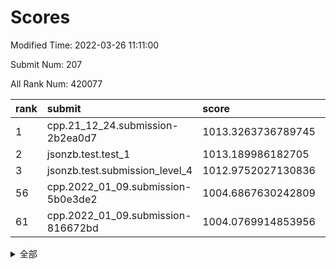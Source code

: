 # Scores

Modified Time: 2022-03-26 11:11:00

Submit Num: 207

All Rank Num: 420077

| rank |               submit               |       score        |       sigma        | pk_num |
| :--- | :--------------------------------- | :----------------- | :----------------- | :----- |
| 1    | cpp.21_12_24.submission-2b2ea0d7   | 1013.3263736789745 | 0.8234726951120301 | 8117   |
| 2    | jsonzb.test.test_1                 | 1013.189986182705  | 0.859323620184817  | 8117   |
| 3    | jsonzb.test.submission_level_4     | 1012.9752027130836 | 0.8099312540543784 | 8114   |
| 56   | cpp.2022_01_09.submission-5b0e3de2 | 1004.6867630242809 | 0.7052462558898737 | 8118   |
| 61   | cpp.2022_01_09.submission-816672bd | 1004.0769914853956 | 0.7037877124866068 | 8116   |


<details>
<summary>全部</summary>

| rank |                 submit                 |       score        |       sigma        | pk_num |
| :--- | :------------------------------------- | :----------------- | :----------------- | :----- |
| 1    | cpp.21_12_24.submission-2b2ea0d7       | 1013.3263736789745 | 0.8234726951120301 | 8117   |
| 2    | jsonzb.test.test_1                     | 1013.189986182705  | 0.859323620184817  | 8117   |
| 3    | jsonzb.test.submission_level_4         | 1012.9752027130836 | 0.8099312540543784 | 8114   |
| 4    | gobigger.level_3.submission_level_3_16 | 1011.7580672779533 | 0.7665607965274903 | 8114   |
| 5    | gobigger.level_3.submission_level_3_30 | 1011.7032347647253 | 0.8038010917094585 | 8119   |
| 6    | gobigger.level_3.submission_level_3_25 | 1011.1304534935151 | 0.7804204514716097 | 8120   |
| 7    | gobigger.level_3.submission_level_3_11 | 1011.1051618027199 | 0.7847416894804972 | 8119   |
| 8    | gobigger.level_3.submission_level_3_42 | 1011.0731324195164 | 0.7901460059787405 | 8121   |
| 9    | gobigger.level_3.submission_level_3_49 | 1010.992481803693  | 0.7675237132605549 | 8120   |
| 10   | gobigger.level_3.submission_level_3_26 | 1010.7740194336521 | 0.7828364929081615 | 8116   |
| 11   | gobigger.level_3.submission_level_3_48 | 1010.7587666887712 | 0.7584183546155614 | 8118   |
| 12   | gobigger.level_3.submission_level_3_36 | 1010.7512689383614 | 0.7716606001359875 | 8120   |
| 13   | gobigger.level_3.submission_level_3_2  | 1010.7259413124812 | 0.7708129607900341 | 8118   |
| 14   | gobigger.level_3.submission_level_3_29 | 1010.7055687376496 | 0.8004979025098475 | 8121   |
| 15   | gobigger.level_3.submission_level_3_18 | 1010.6971224654668 | 0.7533592560333955 | 8117   |
| 16   | gobigger.level_3.submission_level_3_3  | 1010.6634505579742 | 0.7781683357122723 | 8116   |
| 17   | gobigger.level_3.submission_level_3_1  | 1010.6614094179316 | 0.7704035269074285 | 8117   |
| 18   | gobigger.level_3.submission_level_3_41 | 1010.5511943672626 | 0.7611809456639209 | 8119   |
| 19   | gobigger.level_3.submission_level_3_7  | 1010.4109108091848 | 0.7846177625685802 | 8122   |
| 20   | gobigger.level_3.submission_level_3_20 | 1010.3254239883116 | 0.7631980412192927 | 8115   |
| 21   | gobigger.level_3.submission_level_3_24 | 1010.2236044792796 | 0.768012585316732  | 8117   |
| 22   | gobigger.level_3.submission_level_3_40 | 1010.1978836126407 | 0.765831376627425  | 8116   |
| 23   | gobigger.level_3.submission_level_3_0  | 1010.1660108707981 | 0.7658018497532083 | 8121   |
| 24   | gobigger.level_3.submission_level_3_8  | 1010.0356806755685 | 0.757793113198654  | 8123   |
| 25   | gobigger.level_3.submission_level_3_14 | 1009.9896920018555 | 0.7692213697682161 | 8117   |
| 26   | gobigger.level_3.submission_level_3_19 | 1009.8160617968272 | 0.7714947287435692 | 8116   |
| 27   | gobigger.level_3.submission_level_3_9  | 1009.792624805672  | 0.744357382473381  | 8116   |
| 28   | gobigger.level_3.submission_level_3_43 | 1009.7799773032257 | 0.7686728034864219 | 8119   |
| 29   | gobigger.level_3.submission_level_3_45 | 1009.7725104619938 | 0.7349644904654408 | 8118   |
| 30   | gobigger.level_3.submission_level_3_12 | 1009.7658217994351 | 0.7877825827035112 | 8113   |
| 31   | gobigger.level_3.submission_level_3_4  | 1009.7653468897581 | 0.7727151655459444 | 8117   |
| 32   | gobigger.level_3.submission_level_3_44 | 1009.7470147099523 | 0.7733250032025067 | 8122   |
| 33   | gobigger.level_3.submission_level_3_23 | 1009.7111501759364 | 0.7424219814766488 | 8120   |
| 34   | gobigger.level_3.submission_level_3_39 | 1009.6812950481182 | 0.7427758905809497 | 8115   |
| 35   | gobigger.level_3.submission_level_3_13 | 1009.6562816163857 | 0.7555861253755229 | 8123   |
| 36   | gobigger.level_3.submission_level_3_32 | 1009.5877497082525 | 0.7463165817577421 | 8114   |
| 37   | gobigger.level_3.submission_level_3_5  | 1009.5435211464211 | 0.7514407945057665 | 8119   |
| 38   | gobigger.level_3.submission_level_3_38 | 1009.540203865513  | 0.7582886326724839 | 8118   |
| 39   | gobigger.level_3.submission_level_3_10 | 1009.4094755351662 | 0.7531652972205813 | 8111   |
| 40   | gobigger.level_3.submission_level_3_34 | 1009.395561111527  | 0.7547358708487305 | 8122   |
| 41   | gobigger.level_3.submission_level_3_28 | 1009.3764883673831 | 0.7453273638145825 | 8118   |
| 42   | gobigger.level_3.submission_level_3_31 | 1009.3505800980621 | 0.7432275187529228 | 8118   |
| 43   | gobigger.level_3.submission_level_3_27 | 1009.3405736263676 | 0.7580626011510975 | 8119   |
| 44   | gobigger.level_3.submission_level_3_15 | 1009.3149653546449 | 0.7621853319732078 | 8116   |
| 45   | gobigger.level_3.submission_level_3_46 | 1009.1871123278698 | 0.752022983933819  | 8118   |
| 46   | gobigger.level_3.submission_level_3_47 | 1009.1571827168807 | 0.7477018901519643 | 8116   |
| 47   | gobigger.level_3.submission_level_3_17 | 1009.0927959363315 | 0.7392700891659836 | 8121   |
| 48   | gobigger.level_3.submission_level_3_22 | 1009.0365075827438 | 0.7364833922564061 | 8121   |
| 49   | gobigger.level_3.submission_level_3_6  | 1008.9922754593974 | 0.7434516961363586 | 8112   |
| 50   | gobigger.level_3.submission_level_3_33 | 1008.982889193866  | 0.7432687471555194 | 8123   |
| 51   | gobigger.level_3.submission_level_3_35 | 1008.9690408593796 | 0.7497737372959837 | 8117   |
| 52   | gobigger.level_3.submission_level_3_37 | 1008.9301402250579 | 0.7429976136198804 | 8116   |
| 53   | gobigger.level_3.submission_level_3_21 | 1008.0654469456978 | 0.7292025218975284 | 8113   |
| 54   | gobigger.level_1.submission_level_1_7  | 1005.6675244282555 | 0.7347129838209945 | 8120   |
| 55   | gobigger.level_1.submission_level_1_16 | 1004.8075401138615 | 0.7157528678082256 | 8114   |
| 56   | cpp.2022_01_09.submission-5b0e3de2     | 1004.6867630242809 | 0.7052462558898737 | 8118   |
| 57   | gobigger.level_1.submission_level_1_46 | 1004.5299090444383 | 0.7141463682320395 | 8117   |
| 58   | gobigger.level_1.submission_level_1_14 | 1004.2135849802481 | 0.7219943584897742 | 8118   |
| 59   | gobigger.level_1.submission_level_1_18 | 1004.1778017037402 | 0.722572298937215  | 8115   |
| 60   | gobigger.level_1.submission_level_1_15 | 1004.1758388483383 | 0.7299885019831537 | 8116   |
| 61   | cpp.2022_01_09.submission-816672bd     | 1004.0769914853956 | 0.7037877124866068 | 8116   |
| 62   | gobigger.level_1.submission_level_1_27 | 1004.0383143517041 | 0.7164314886881937 | 8114   |
| 63   | gobigger.level_1.submission_level_1_20 | 1004.0243891156993 | 0.7076301128484763 | 8124   |
| 64   | gobigger.level_1.submission_level_1_39 | 1004.0191422282933 | 0.7152192392461082 | 8121   |
| 65   | gobigger.level_1.submission_level_1_37 | 1003.9918579148011 | 0.7117941188807426 | 8118   |
| 66   | gobigger.level_1.submission_level_1_29 | 1003.978814891615  | 0.7338611187008408 | 8115   |
| 67   | gobigger.level_1.submission_level_1_34 | 1003.9546593337476 | 0.7152285728522554 | 8117   |
| 68   | gobigger.level_1.submission_level_1_13 | 1003.8936408420709 | 0.7160206073901769 | 8122   |
| 69   | gobigger.level_1.submission_level_1_19 | 1003.8331865932048 | 0.7309314435675657 | 8118   |
| 70   | gobigger.level_1.submission_level_1_30 | 1003.7561703325181 | 0.7285696313030141 | 8115   |
| 71   | gobigger.level_1.submission_level_1_2  | 1003.6711103463784 | 0.7164840123147943 | 8122   |
| 72   | gobigger.level_1.submission_level_1_47 | 1003.6659312028365 | 0.7169971123073413 | 8117   |
| 73   | gobigger.level_1.submission_level_1_48 | 1003.6318836958117 | 0.7216367042113428 | 8114   |
| 74   | gobigger.level_1.submission_level_1_26 | 1003.6067414829714 | 0.7228882967140903 | 8112   |
| 75   | gobigger.level_1.submission_level_1_35 | 1003.5853743152944 | 0.7221983634079088 | 8120   |
| 76   | gobigger.level_1.submission_level_1_33 | 1003.5590116988287 | 0.7162087853209929 | 8114   |
| 77   | gobigger.level_1.submission_level_1_3  | 1003.5555482788836 | 0.7099920380303486 | 8113   |
| 78   | gobigger.level_1.submission_level_1_44 | 1003.5444354874951 | 0.7211258971555804 | 8114   |
| 79   | gobigger.level_1.submission_level_1_5  | 1003.5409449551817 | 0.7308903650510953 | 8114   |
| 80   | gobigger.level_1.submission_level_1_8  | 1003.5375211084405 | 0.7280779846141365 | 8118   |
| 81   | gobigger.level_1.submission_level_1_1  | 1003.488529420526  | 0.7213453859957554 | 8114   |
| 82   | gobigger.level_1.submission_level_1_22 | 1003.2583768892498 | 0.7256201159203217 | 8111   |
| 83   | gobigger.level_1.submission_level_1_41 | 1003.2535420722168 | 0.7069701459285633 | 8119   |
| 84   | gobigger.level_1.submission_level_1_28 | 1003.1588207552837 | 0.71168936487697   | 8116   |
| 85   | gobigger.level_1.submission_level_1_6  | 1003.1332954540029 | 0.7194917951805468 | 8117   |
| 86   | gobigger.level_1.submission_level_1_21 | 1003.0893109067654 | 0.7169724404613802 | 8120   |
| 87   | gobigger.level_1.submission_level_1_31 | 1003.0159171626541 | 0.7171811035244187 | 8114   |
| 88   | gobigger.level_1.submission_level_1_42 | 1002.9476991015708 | 0.7073311325791404 | 8113   |
| 89   | gobigger.level_1.submission_level_1_25 | 1002.9368558144608 | 0.7068937476446725 | 8113   |
| 90   | gobigger.level_1.submission_level_1_49 | 1002.7949609596723 | 0.7091222580529355 | 8119   |
| 91   | gobigger.level_1.submission_level_1_11 | 1002.7834941055524 | 0.7125142708963026 | 8119   |
| 92   | gobigger.level_1.submission_level_1_9  | 1002.7629220623465 | 0.7125527879074861 | 8113   |
| 93   | gobigger.level_1.submission_level_1_43 | 1002.7610673513111 | 0.7046716232118501 | 8121   |
| 94   | gobigger.level_1.submission_level_1_4  | 1002.6757124628148 | 0.7124291315460837 | 8120   |
| 95   | gobigger.level_1.submission_level_1_24 | 1002.6722777806292 | 0.7150002505890205 | 8120   |
| 96   | gobigger.level_1.submission_level_1_38 | 1002.6473002497665 | 0.7154113250767752 | 8117   |
| 97   | gobigger.level_1.submission_level_1_23 | 1002.6375735377732 | 0.7084329761352233 | 8123   |
| 98   | gobigger.level_1.submission_level_1_17 | 1002.6120051453474 | 0.7094235796021001 | 8113   |
| 99   | gobigger.level_1.submission_level_1_10 | 1002.5312519024501 | 0.7088831772828192 | 8114   |
| 100  | gobigger.level_1.submission_level_1_12 | 1002.2874159368016 | 0.7124085177351659 | 8121   |
| 101  | gobigger.level_1.submission_level_1_45 | 1001.9930398620312 | 0.7122102973357278 | 8122   |
| 102  | gobigger.level_1.submission_level_1_32 | 1001.8536673534694 | 0.7099221662761948 | 8121   |
| 103  | gobigger.level_1.submission_level_1_40 | 1001.7073795290453 | 0.703126141203139  | 8116   |
| 104  | gobigger.level_1.submission_level_1_0  | 1001.6187817380913 | 0.7180058398717185 | 8117   |
| 105  | gobigger.level_1.submission_level_1_36 | 1001.5558403178138 | 0.7153348579359499 | 8115   |
| 106  | gobigger.random.submission_random_33   | 997.1119825529261  | 0.7087458972948071 | 8118   |
| 107  | gobigger.random.submission_random_21   | 997.0845032072209  | 0.7115732484013993 | 8119   |
| 108  | gobigger.random.submission_random_7    | 997.0473238232682  | 0.694594939603287  | 8119   |
| 109  | gobigger.random.submission_random_24   | 997.0164113785672  | 0.6964344281937441 | 8120   |
| 110  | gobigger.random.submission_random_27   | 996.9099730821816  | 0.7058530790757365 | 8118   |
| 111  | gobigger.random.submission_random_17   | 996.6806457786136  | 0.6936606439774761 | 8117   |
| 112  | gobigger.random.submission_random_41   | 996.6587388194847  | 0.7123312860132073 | 8119   |
| 113  | gobigger.random.submission_random_38   | 996.6481948531417  | 0.7080194332142774 | 8119   |
| 114  | gobigger.random.submission_random_2    | 996.6430593146142  | 0.7074497690975456 | 8110   |
| 115  | gobigger.random.submission_random_31   | 996.587629707951   | 0.722670179174052  | 8116   |
| 116  | gobigger.random.submission_random_36   | 996.5663303928428  | 0.708010323103115  | 8120   |
| 117  | gobigger.random.submission_random_1    | 996.5514544480081  | 0.698005575704354  | 8120   |
| 118  | gobigger.random.submission_random_18   | 996.529946655806   | 0.7052199798717281 | 8115   |
| 119  | gobigger.random.submission_random_5    | 996.517209067829   | 0.7063008574465625 | 8112   |
| 120  | gobigger.random.submission_random_8    | 996.4588957936147  | 0.7118290775559284 | 8113   |
| 121  | gobigger.random.submission_random_30   | 996.4308689620018  | 0.7090985387853769 | 8114   |
| 122  | gobigger.random.submission_random_47   | 996.409040163084   | 0.725023373382005  | 8122   |
| 123  | gobigger.random.submission_random_35   | 996.3882117210954  | 0.713885513251121  | 8115   |
| 124  | gobigger.random.submission_random_10   | 996.3704829493289  | 0.7189989228487654 | 8114   |
| 125  | gobigger.random.submission_random_25   | 996.3163767659569  | 0.701845123166584  | 8119   |
| 126  | gobigger.random.submission_random_3    | 996.2984643217686  | 0.7143355374155023 | 8115   |
| 127  | gobigger.random.submission_random_44   | 996.1846154080856  | 0.6997206515068675 | 8120   |
| 128  | gobigger.random.submission_random_9    | 996.1797131437036  | 0.7132241762206667 | 8113   |
| 129  | gobigger.random.submission_random_23   | 996.0999873261414  | 0.7103068597420538 | 8118   |
| 130  | gobigger.random.submission_random_32   | 996.0641695509898  | 0.7112420809937707 | 8118   |
| 131  | gobigger.random.submission_random_19   | 995.9360560968867  | 0.704050911940835  | 8123   |
| 132  | gobigger.random.submission_random_40   | 995.9312381742184  | 0.7256369672010928 | 8119   |
| 133  | gobigger.random.submission_random_0    | 995.9261773824753  | 0.7078562478287971 | 8119   |
| 134  | gobigger.random.submission_random_22   | 995.9065405744199  | 0.708291111494578  | 8118   |
| 135  | gobigger.random.submission_random_20   | 995.873778956885   | 0.7146977201489422 | 8119   |
| 136  | gobigger.random.submission_random_12   | 995.833634070439   | 0.718951465595988  | 8122   |
| 137  | gobigger.random.submission_random_42   | 995.820155642478   | 0.7082944657245104 | 8114   |
| 138  | gobigger.random.submission_random_26   | 995.8069877189798  | 0.7059055656134922 | 8121   |
| 139  | gobigger.random.submission_random_16   | 995.6739393282688  | 0.709793438376934  | 8115   |
| 140  | gobigger.random.submission_random_4    | 995.6525334045876  | 0.7021285967181714 | 8114   |
| 141  | gobigger.random.submission_random_48   | 995.64116288225    | 0.7075137999355935 | 8120   |
| 142  | gobigger.random.submission_random_43   | 995.5344928833379  | 0.7097162037372068 | 8116   |
| 143  | gobigger.random.submission_random_15   | 995.5220325738906  | 0.7117738835675731 | 8120   |
| 144  | gobigger.random.submission_random_14   | 995.5156962435257  | 0.7140822878781804 | 8120   |
| 145  | gobigger.random.submission_random_46   | 995.4181224513742  | 0.7138069413822096 | 8112   |
| 146  | gobigger.random.submission_random_28   | 995.3779875894951  | 0.7069486125391898 | 8119   |
| 147  | gobigger.random.submission_random_6    | 995.2613294547539  | 0.7092685459057783 | 8116   |
| 148  | gobigger.random.submission_random_45   | 995.2330326882512  | 0.7109545311220298 | 8120   |
| 149  | gobigger.random.submission_random_37   | 995.2311477052652  | 0.7063850774828437 | 8116   |
| 150  | gobigger.random.submission_random_34   | 995.1931389780755  | 0.7192794346752952 | 8117   |
| 151  | gobigger.random.submission_random_29   | 995.1694010078331  | 0.7053872312315657 | 8117   |
| 152  | gobigger.random.submission_random_13   | 995.0186969928591  | 0.7230951758244504 | 8119   |
| 153  | gobigger.random.submission_random_49   | 994.9110361222127  | 0.7158268639919189 | 8112   |
| 154  | gobigger.random.submission_random_11   | 994.757215170124   | 0.7203249467202236 | 8119   |
| 155  | gobigger.level_2.submission_level_2_36 | 993.940144308033   | 0.7227230550432577 | 8115   |
| 156  | gobigger.random.submission_random_39   | 993.9070997829299  | 0.7393762088308788 | 8119   |
| 157  | gobigger.level_2.submission_level_2_15 | 993.8667472067636  | 0.7396892990527864 | 8115   |
| 158  | gobigger.level_2.submission_level_2_21 | 993.6320476947831  | 0.7491874881100218 | 8115   |
| 159  | gobigger.level_2.submission_level_2_37 | 993.2882293945223  | 0.7300306553679659 | 8113   |
| 160  | gobigger.level_2.submission_level_2_43 | 993.2447725944545  | 0.7526642554843812 | 8123   |
| 161  | gobigger.level_2.submission_level_2_10 | 993.1430590322966  | 0.7388167239209061 | 8110   |
| 162  | gobigger.level_2.submission_level_2_40 | 993.0360196679881  | 0.7281569059831038 | 8114   |
| 163  | gobigger.level_2.submission_level_2_12 | 993.0166752232129  | 0.7427834737894456 | 8117   |
| 164  | gobigger.level_2.submission_level_2_20 | 992.9486541878573  | 0.747048073373285  | 8117   |
| 165  | gobigger.level_2.submission_level_2_38 | 992.920843499765   | 0.7282234108298513 | 8117   |
| 166  | gobigger.level_2.submission_level_2_17 | 992.9166338820879  | 0.7562372189376979 | 8120   |
| 167  | gobigger.level_2.submission_level_2_47 | 992.9150696319344  | 0.7342437696496604 | 8120   |
| 168  | gobigger.level_2.submission_level_2_7  | 992.8538245712139  | 0.7544401220864833 | 8120   |
| 169  | gobigger.level_2.submission_level_2_18 | 992.7058748519801  | 0.7420272668928691 | 8117   |
| 170  | gobigger.level_2.submission_level_2_1  | 992.665784973132   | 0.7412039846180671 | 8121   |
| 171  | gobigger.level_2.submission_level_2_4  | 992.6577232208967  | 0.7449385266002206 | 8106   |
| 172  | gobigger.level_2.submission_level_2_0  | 992.5800508272689  | 0.7342363328779145 | 8118   |
| 173  | gobigger.level_2.submission_level_2_13 | 992.510842384088   | 0.7399842443431572 | 8117   |
| 174  | gobigger.level_2.submission_level_2_46 | 992.5064940558703  | 0.7332413810800691 | 8117   |
| 175  | gobigger.level_2.submission_level_2_5  | 992.4504023027021  | 0.7490916598865212 | 8117   |
| 176  | gobigger.level_2.submission_level_2_34 | 992.325800673751   | 0.7353356714601745 | 8112   |
| 177  | gobigger.level_2.submission_level_2_29 | 992.3129580457937  | 0.7525231368275911 | 8120   |
| 178  | gobigger.level_2.submission_level_2_6  | 992.2797435859508  | 0.7408681492814899 | 8117   |
| 179  | gobigger.level_2.submission_level_2_30 | 992.1392228333785  | 0.7358965078894313 | 8119   |
| 180  | gobigger.level_2.submission_level_2_41 | 992.0950589877095  | 0.7537168635257876 | 8119   |
| 181  | gobigger.level_2.submission_level_2_22 | 992.094063110895   | 0.7358135302808775 | 8119   |
| 182  | gobigger.level_2.submission_level_2_28 | 992.0214320962723  | 0.7521331138698141 | 8122   |
| 183  | gobigger.level_2.submission_level_2_26 | 992.0191242292583  | 0.7421874284360361 | 8122   |
| 184  | gobigger.level_2.submission_level_2_35 | 992.0011445090321  | 0.7458924572901527 | 8117   |
| 185  | gobigger.level_2.submission_level_2_44 | 991.9777081006526  | 0.7495511155684661 | 8117   |
| 186  | gobigger.level_2.submission_level_2_27 | 991.9634912993722  | 0.7412906986990486 | 8120   |
| 187  | gobigger.level_2.submission_level_2_2  | 991.9613656143374  | 0.7581071415104713 | 8116   |
| 188  | gobigger.level_2.submission_level_2_48 | 991.8471312219204  | 0.7533843069860978 | 8114   |
| 189  | gobigger.level_2.submission_level_2_45 | 991.8416266869635  | 0.7376971585430949 | 8118   |
| 190  | gobigger.level_2.submission_level_2_24 | 991.8249867503955  | 0.7442007779965681 | 8121   |
| 191  | gobigger.level_2.submission_level_2_23 | 991.8019234056409  | 0.759819006636066  | 8119   |
| 192  | gobigger.level_2.submission_level_2_8  | 991.7959835384221  | 0.7451789159286873 | 8119   |
| 193  | gobigger.level_2.submission_level_2_9  | 991.7454932604498  | 0.7480366959907105 | 8124   |
| 194  | gobigger.level_2.submission_level_2_19 | 991.6037393323489  | 0.7578191067873506 | 8117   |
| 195  | gobigger.level_2.submission_level_2_39 | 991.5224298841384  | 0.7547788064671339 | 8119   |
| 196  | gobigger.level_2.submission_level_2_14 | 991.3504562131624  | 0.749729567709461  | 8120   |
| 197  | gobigger.level_2.submission_level_2_31 | 991.2678431439397  | 0.7640108478022365 | 8123   |
| 198  | gobigger.level_2.submission_level_2_11 | 991.2612774903071  | 0.7532840824838936 | 8119   |
| 199  | gobigger.level_2.submission_level_2_42 | 991.2049392814448  | 0.7386471239437831 | 8118   |
| 200  | gobigger.level_2.submission_level_2_25 | 991.1663341483704  | 0.7549015284199574 | 8115   |
| 201  | gobigger.level_2.submission_level_2_32 | 991.095769046508   | 0.7561817780049283 | 8118   |
| 202  | gobigger.level_2.submission_level_2_49 | 990.8639109643657  | 0.7613739460936859 | 8120   |
| 203  | gobigger.level_2.submission_level_2_16 | 990.6420448947121  | 0.7550443070824684 | 8116   |
| 204  | gobigger.level_2.submission_level_2_3  | 990.5734410087146  | 0.7676858987027181 | 8117   |
| 205  | gobigger.level_2.submission_level_2_33 | 990.1589480846309  | 0.7569135804443822 | 8120   |
| 206  | gobigger.none.submission_none_0        | 977.5935547904066  | 1.3047624360610341 | 8115   |
| 207  | gobigger.none.submission_none_1        | 974.7723049396528  | 1.5690323574157476 | 8112   |

</details>